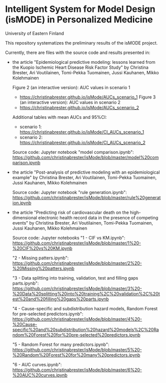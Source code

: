 # Intelligent System for Model Design (isMODE) in Personalized Medicine 
University of Eastern Finland

This repository systematizes the preliminary results of the isMODE project. 

Currently, there are files with the source code and results presented in:

- the article "Epidemiological predictive modeling: lessons learned from the Kuopio Ischemic Heart Disease Risk Factor Study" by Christina Brester, Ari Voutilainen, Tomi-Pekka Tuomainen, Jussi Kauhanen, Mikko Kolehmainen

  Figure 2 (an interactive version): AUC values in scenario 1
  - https://christinabrester.github.io/isMode/AUCs_scenario_1
  Figure 3 (an interactive version): AUC values in scenario 2
  - https://christinabrester.github.io/isMode/AUCs_scenario_2

  Additional tables with mean AUCs and 95%CI:
  - scenario 1: https://christinabrester.github.io/isMode/CI_AUCs_scenario_1
  - scenario 2: https://christinabrester.github.io/isMode/CI_AUCs_scenario_2
  
  Source code:
  Jupyter notebook "model comparison.ipynb": https://github.com/christinabrester/isMode/blob/master/model%20comparison.ipynb 

- the article "Post-analysis of predictive modeling with an epidemiological example" by Christina Brester, Ari Voutilainen, Tomi-Pekka Tuomainen, Jussi Kauhanen, Mikko Kolehmainen

  Source code:
  Jupyter notebook "rule generation.ipynb": https://github.com/christinabrester/isMode/blob/master/rule%20generation.ipynb
  
  
- the article "Predicting risk of cardiovascular death on the high-dimensional electronic health record data in the presence of competing events" by Christina Brester, Ari   Voutilainen, Tomi-Pekka Tuomainen, Jussi Kauhanen, Mikko Kolehmainen

  Source code:
  Jupyter notebooks 
  "1 - CIF vs KM.ipynb": https://github.com/christinabrester/isMode/blob/master/1%20-%20CIF%20vs%20KM.ipynb
  
  "2 - Missing patters.ipynb": https://github.com/christinabrester/isMode/blob/master/2%20-%20Missing%20patters.ipynb
  
  "3 - Data splitting into training, validation, test and filling gaps parts.ipynb": https://github.com/christinabrester/isMode/blob/master/3%20-%20Data%20splitting%20into%20training%2C%20validation%2C%20test%20and%20filling%20gaps%20parts.ipynb
  
  "4 - Cause-specific and subdistribution hazard models, Random Forest for pre-selected predictors.ipynb": https://github.com/christinabrester/isMode/blob/master/4%20-%20Cause-specific%20and%20subdistribution%20hazard%20models%2C%20Random%20Forest%20for%20pre-selected%20predictors.ipynb
  
  "5 - Random Forest for many predictors.ipynb": https://github.com/christinabrester/isMode/blob/master/5%20-%20Random%20Forest%20for%20many%20predictors.ipynb
  
  "6 - AUC curves.ipynb": https://github.com/christinabrester/isMode/blob/master/6%20-%20AUC%20curves.ipynb
  
  
  
